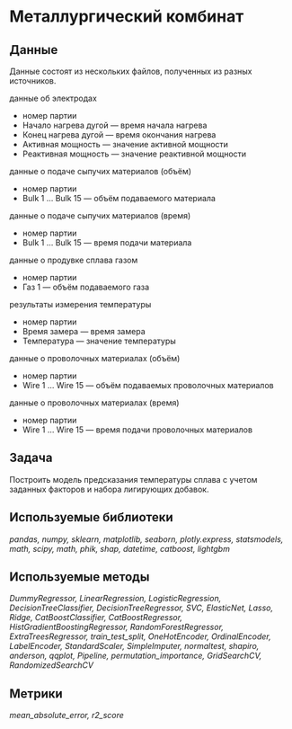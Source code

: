 # Металлургический комбинат

## Данные

Данные состоят из нескольких файлов, полученных из разных источников.

данные об электродах
- номер партии
- Начало нагрева дугой — время начала нагрева
- Конец нагрева дугой — время окончания нагрева
- Активная мощность — значение активной мощности
- Реактивная мощность — значение реактивной мощности

данные о подаче сыпучих материалов (объём)
- номер партии
- Bulk 1 … Bulk 15 — объём подаваемого материала
  
данные о подаче сыпучих материалов (время)
- номер партии
- Bulk 1 … Bulk 15 — время подачи материала

данные о продувке сплава газом
- номер партии
- Газ 1 — объём подаваемого газа

результаты измерения температуры
- номер партии
- Время замера — время замера
- Температура — значение температуры

данные о проволочных материалах (объём)
- номер партии
- Wire 1 … Wire 15 — объём подаваемых проволочных материалов

данные о проволочных материалах (время)
- номер партии
- Wire 1 … Wire 15 — время подачи проволочных материалов

## Задача

Построить модель предсказания температуры сплава с учетом заданных факторов и набора лигирующих добавок.

## Используемые библиотеки
*pandas, numpy, sklearn, matplotlib, seaborn, plotly.express, statsmodels, math, scipy, math, phik, shap, datetime, catboost, lightgbm*

## Используемые методы
*DummyRegressor, LinearRegression, LogisticRegression, DecisionTreeClassifier, DecisionTreeRegressor, SVC, ElasticNet, Lasso, Ridge, CatBoostClassifier, CatBoostRegressor, HistGradientBoostingRegressor, RandomForestRegressor, ExtraTreesRegressor, train_test_split, OneHotEncoder, OrdinalEncoder, LabelEncoder, StandardScaler, SimpleImputer, normaltest, shapiro, anderson, qqplot, Pipeline, permutation_importance, GridSearchCV, RandomizedSearchCV*

## Метрики
*mean_absolute_error, r2_score*

